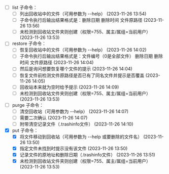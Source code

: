 - [ ] list 子命令：
  - [ ] 列出回收站中的文件（可用参数为 --help） (2023-11-26 13:54)
  - [ ] 子命令执行后输出结果格式是：删除日期 删除时间 文件原路径 (2023-11-26 13:56)
  - [ ] 未检测到回收站文件夹则创建（权限=755、属主/属组=当前用户） (2023-11-26 13:53)
- [ ] restore 子命令：
  - [ ] 恢复回收站中的文件（可用参数为 --help） (2023-11-26 14:02)
  - [ ] 子命令执行后输出结果格式是：文件编号（0是全部文件） 删除日期 删除时间 文件原路径 (2023-11-26 14:04)
  - [ ] 然后是询问想要恢复哪个文件的提示 (2023-11-26 14:04)
  - [ ] 恢复文件前检测文件原路径是否已有了同名文件并提示是否覆盖 (2023-11-26 14:05)
  - [ ] 回收站本来就为空时给予提示 (2023-11-26 14:09)
  - [ ] 未检测到回收站文件夹则创建（权限=755、属主/属组=当前用户） (2023-11-26 13:53)
- [ ] purge 子命令：
  - [ ] 清空回收站（可用参数为 --help） (2023-11-26 14:07)
  - [ ] 需要二次确认 (2023-11-26 14:07)
  - [ ] 附带清空记录文件（.trashinfo文件） (2023-11-26 14:10)
- [X] put 子命令：
  - [X] 将文件移动到回收站（可用参数为 --help 或要删除的文件名） (2023-11-26 13:50)
  - [X] 指定文件未找到时提示没有该文件 (2023-11-26 13:50)
  - [X] 记录文件的原地址和删除日期（.trashinfo文件） (2023-11-26 13:51)
  - [X] 未检测到回收站文件夹则创建（权限=755、属主/属组=当前用户） (2023-11-26 13:53)
